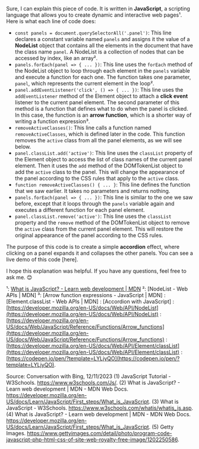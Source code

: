 Sure, I can explain this piece of code. It is written in **JavaScript**, a scripting language that allows you to create dynamic and interactive web pages¹. Here is what each line of code does:

- `const panels = document.querySelectorAll('.panel')`: This line declares a constant variable named `panels` and assigns it the value of a **NodeList** object that contains all the elements in the document that have the class name `panel`. A NodeList is a collection of nodes that can be accessed by index, like an array².
- `panels.forEach(panel => { ... })`: This line uses the `forEach` method of the NodeList object to loop through each element in the `panels` variable and execute a function for each one. The function takes one parameter, `panel`, which represents the current element in the loop².
- `panel.addEventListener('click', () => { ... })`: This line uses the `addEventListener` method of the Element object to attach a **click event** listener to the current panel element. The second parameter of this method is a function that defines what to do when the panel is clicked. In this case, the function is an **arrow function**, which is a shorter way of writing a function expression³.
- `removeActiveClasses()`: This line calls a function named `removeActiveClasses`, which is defined later in the code. This function removes the `active` class from all the panel elements, as we will see below.
- `panel.classList.add('active')`: This line uses the `classList` property of the Element object to access the list of class names of the current panel element. Then it uses the `add` method of the DOMTokenList object to add the `active` class to the panel. This will change the appearance of the panel according to the CSS rules that apply to the `active` class.
- `function removeActiveClasses() { ... }`: This line defines the function that we saw earlier. It takes no parameters and returns nothing.
- `panels.forEach(panel => { ... })`: This line is similar to the one we saw before, except that it loops through the `panels` variable again and executes a different function for each panel element.
- `panel.classList.remove('active')`: This line uses the `classList` property and the `remove` method of the DOMTokenList object to remove the `active` class from the current panel element. This will restore the original appearance of the panel according to the CSS rules.

The purpose of this code is to create a simple **accordion** effect, where clicking on a panel expands it and collapses the other panels. You can see a live demo of this code [here].

I hope this explanation was helpful. If you have any questions, feel free to ask me. 😊

¹: [What is JavaScript? - Learn web development | MDN](^2^)
²: [NodeList - Web APIs | MDN]
³: [Arrow function expressions - JavaScript | MDN]
: [Element.classList - Web APIs | MDN]
: [Accordion with JavaScript]
: [https://developer.mozilla.org/en-US/docs/Web/API/NodeList](https://developer.mozilla.org/en-US/docs/Web/API/NodeList)
: [https://developer.mozilla.org/en-US/docs/Web/JavaScript/Reference/Functions/Arrow_functions](https://developer.mozilla.org/en-US/docs/Web/JavaScript/Reference/Functions/Arrow_functions)
: [https://developer.mozilla.org/en-US/docs/Web/API/Element/classList](https://developer.mozilla.org/en-US/docs/Web/API/Element/classList)
: [https://codepen.io/pen/?template=LYLjyQO](https://codepen.io/pen/?template=LYLjyQO).

Source: Conversation with Bing, 12/11/2023
(1) JavaScript Tutorial - W3Schools. https://www.w3schools.com/Js/.
(2) What is JavaScript? - Learn web development | MDN - MDN Web Docs. https://developer.mozilla.org/en-US/docs/Learn/JavaScript/First_steps/What_is_JavaScript.
(3) What is JavaScript - W3Schools. https://www.w3schools.com/whatis/whatis_js.asp.
(4) What is JavaScript? - Learn web development | MDN - MDN Web Docs. https://developer.mozilla.org/en-US/docs/Learn/JavaScript/First_steps/What_is_JavaScript.
(5) Getty Images. https://www.gettyimages.com/detail/photo/program-code-javascript-php-html-css-of-site-web-royalty-free-image/1202250586.